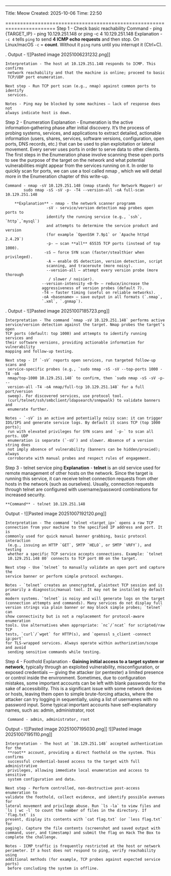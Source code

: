 
---
Title: Meow
Created: 2025-10-06
Time: 22:50

=======================================================================
Step 1 - Check basic reachability
	Command - ping {TARGET_IP} - ping  10.129.251.148 or ping -c 4 10.129.251.148
		Explanation - `-c 4` tells `ping` to send **4 ICMP echo requests** and then stop. On Linux/macOS `-c` = **count**. Without it `ping` runs until you interrupt it (Ctrl+C).
		
 .        Output - ![[Pasted image 20251006231232.png]]
 
	Interpretation - The host at 10.129.251.148 responds to ICMP. This confirms
	 network reachability and that the machine is online; proceed to basic 
	 TCP/UDP port enumeration.
	
	Next step - Run TCP port scan (e.g., nmap) against common ports to identify
	 services.
	
	Notes - Ping may be blocked by some machines — lack of response does not 
	always indicate host is down.

Step 2 - Enumeration
		Explanation - Enumeration is the active information‑gathering phase after initial discovery. It’s the process of probing systems, services, and applications to extract detailed, actionable information (users, shares, services, software versions, configuration, open ports, DNS records, etc.) that can be used to plan exploitation or lateral movement.
		Every server uses ports in order to serve data to other clients. The first steps in the Enumeration phase involve scanning these open ports to see the purpose of the target on the network and what potential vulnerabilities might appear from the services running on it. In order to quickly scan for ports, we can use a tool called nmap , which we will detail more in the Enumeration chapter of this write-up.
		
	Command - nmap -sV 10.129.251.148 (nmap stands for Network Mapper) or
			sudo nmap -sS -sV -p- -T4 --version-all -oA full-scan 10.129.251.148
			
		**Explanation** - nmap - the network scanner programm
					  -sV - service/version detection map probes open ports to 
					  identify the running service (e.g., `ssh`, `http`,`mysql`) 
					  and attempts to determine the service product and version 
					  (for example `OpenSSH 7.9p1` or `Apache httpd 2.4.29`)
					  -p- — scan **all** 65535 TCP ports (instead of top 1000).
					 -sS — force SYN scan (faster/stealthier when privileged).
					  -A — enable OS detection, version detection, script 
					  scanning, and traceroute (more noisy).
					  --version-all — attempt every version probe (more thorough
					   / slower / noisier).
					--version-intensity <0-9> — reduce/increase the 
					aggressiveness of version probes (default 7).
					-T4 — faster timing (useful on reliable networks).
					-oA <basename> — save output in all formats (`.nmap`, 
					`.xml`, `.gnmap`).
					
   .      Output -  ![[Pasted image 20251007185723.png]]

	Interpretation - The command `nmap -sV 10.129.251.148` performs active 
	service/version detection against the target. Nmap probes the target’s open 
	TCP ports (default: top 1000) and attempts to identify running services and
	their software versions, providing actionable information for vulnerability 
	mapping and follow‑up testing.
	
	Next step - If `-sV` reports open services, run targeted follow‑up scans and
	 service‑specific probes (e.g., `sudo nmap -sS -sV --top-ports 1000 -T4 -oA 
	 nmap/top-1000 10.129.251.148` to confirm, then `sudo nmap -sS -sV -p- --
	 version-all -T4 -oA nmap/full-tcp 10.129.251.148` for a full port/version 
	 sweep). For discovered services, use protocol tool. 
	 (curl/telnet/ssh/smbclient/ldapsearch/snmpwalk) to validate banners and 
	 enumerate further.
	
    Notes - `-sV` is an active and potentially noisy scan: it can trigger 
    IDS/IPS and generate service logs. By default it scans TCP (top 1000 ports);
     run with elevated privileges for SYN scans and `-p-` to scan all ports. UDP 
     enumeration is separate (`-sU`) and slower. Absence of a version string does 
     not imply absence of vulnerability (banners can be hidden/proxied); always 
     corroborate with manual probes and respect rules of engagement.

Step 3 - telnet service ping
	**Explanation** - **telnet** is an old service used for remote management of other hosts on the network. Since the target is running this service, it can receive telnet connection requests from other hosts in the network (such as ourselves). Usually, connection requests through telnet are configured with username/password combinations for increased security.
	
    **Command** - telnet 10.129.251.148
    
   Output -  ![[Pasted image 20251007192120.png]]

	Interpretation - The command `telnet <target_ip>` opens a raw TCP 
	connection from your machine to the specified IP address and port. It is 
	commonly used for quick manual banner grabbing, basic protocol interaction
	 (e.g., issuing an HTTP `GET`, SMTP `HELO`, or SMTP `VRFY`), and testing 
	 whether a specific TCP service accepts connections. Example: `telnet 
	 10.129.251.148 80` connects to TCP port 80 on the target.
	
	Next step - Use `telnet` to manually validate an open port and capture the 
	service banner or perform simple protocol exchanges.
	
    Notes - `telnet` creates an unencrypted, plaintext TCP session and is 
    primarily a diagnostic/manual tool. It may not be installed by default on 
    modern systems. `telnet` is noisy and will generate logs on the target 
    (connection attempts and commands). Many services do not display full 
    version strings via plain banner or may block simple probes; `telnet` can 
    show connectivity but is not a replacement for protocol‑aware enumeration 
    tools. Use alternatives when appropriate: `nc`/`ncat` for scripted/raw TCP 
    tests, `curl`/`wget` for HTTP(s), and `openssl s_client -connect ip:port` 
    for TLS‑wrapped services. Always operate within authorization/scope and avoid
     sending sensitive commands while testing.
 
Step 4 - Foothold
	Explanation - **Gaining initial access to a target system or network**, typically through an exploited vulnerability, misconfiguration, or exposed credentials — giving the attacker (or pentester) a limited presence or control inside the environment.
	Sometimes, due to configuration mistakes, some important accounts can be left with blank passwords for the sake of accessibility. This is a significant issue with some network devices or hosts, leaving them open to simple brute-forcing attacks, where the attacker can try logging in sequentially, using a list of usernames with no password input. Some typical important accounts have self-explanatory names, such as: admin, administrator, root

	 Command - admin, administrator, root

   Output - ![[Pasted image 20251007195030.png]]
	![[Pasted image 20251007195110.png]]
	
	Interpretation - The host at `10.129.251.148` accepted authentication for the
	 **root** account, providing a direct foothold on the system. This confirms 
	 successful credential‑based access to the target with full administrative 
	 privileges, allowing immediate local enumeration and access to sensitive 
	 system configuration and data.
	
	Next step - Perform controlled, non‑destructive post‑access enumeration to 
	validate the foothold, collect evidence, and identify possible avenues for 
	lateral movement and privilege abuse. Run `ls -la` to view files and 
	`ls | wc -l` to count the number of files in the directory. If `flag.txt` is 
	present, display its contents with `cat flag.txt` (or `less flag.txt` for 
	paging). Capture the file contents (screenshot and saved output with 
	command, user, and timestamp) and submit the flag on Hack The Box to 
	complete the challenge.
	
	Notes - ICMP traffic is frequently restricted at the host or network 
	perimeter. If a host does not respond to ping, verify reachability using 
	additional methods (for example, TCP probes against expected service ports)
	 before concluding the system is offline.
 
